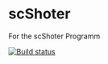 # scShoter
For the scShoter Programm

[![Build status](https://ci.appveyor.com/api/projects/status/ueefa6xbj0lsqp5i/branch/master?svg=true)](https://ci.appveyor.com/project/Lol3rrr/scshoter/branch/master)
